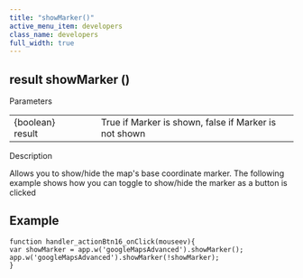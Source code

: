 ```yaml
---
title: "showMarker()"
active_menu_item: developers
class_name: developers
full_width: true
---
```



## result showMarker ()

Parameters

<table>
<tr>
<td width="169">
{boolean} result

</td>
<td width="17">
</td>
<td width="694">
True if Marker is shown, false if Marker is not shown

</td>
</tr>
</table>

Description

Allows you to show/hide the map's base coordinate marker. The following example shows how you can toggle to show/hide the marker as a button is clicked

## Example

    function handler_actionBtn16_onClick(mouseev){
    var showMarker = app.w('googleMapsAdvanced').showMarker();
    app.w('googleMapsAdvanced').showMarker(!showMarker);
    }
   

